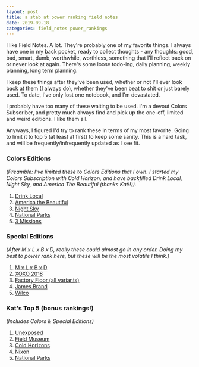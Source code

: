 ```yaml
---
layout: post
title: a stab at power ranking field notes
date: 2019-09-18
categories: field_notes power_rankings
---
```


I like Field Notes. A lot. They're probably one of my favorite things. I always have one in my back pocket, ready to collect thoughts - any thoughts: good, bad, smart, dumb, worthwhile, worthless, something that I'll reflect back on or never look at again. There's some loose todo-ing, daily planning, weekly planning, long term planning.

I keep these things after they've been used, whether or not I'll ever look back at them (I always do), whether they've been beat to shit or just barely used. To date, I've only lost one notebook, and I'm devastated.

I probably have too many of these waiting to be used. I'm a devout Colors Subscriber, and pretty much always find and pick up the one-off, limited and weird editions. I like them all.

Anyways, I figured I'd try to rank these in terms of my most favorite. Going to limit it to top 5 (at least at first) to keep some sanity. This is a hard task, and will be frequently/infrequently updated as I see fit.

### Colors Editions

*(Preamble: I've limited these to Colors Editions that I own. I started my Colors Subscription with Cold Horizon, and have backfilled Drink Local, Night Sky, and America The Beautiful (thanks Kat!!)).*

1. [Drink Local][drink_local]
2. [America the Beautiful][america_the_beautiful]
3. [Night Sky][night_sky]
4. [National Parks][national_parks]
5. [3 Missions][three_missions]

### Special Editions

*(After M x L x B x D, really these could almost go in any order. Doing my best to power rank here, but these will be the most volatile I think.)*

1. [M x L x B x D][mxlxbxd]
2. [XOXO 2018][xoxo]
3. [Factory Floor (all variants)][factory_floor]
4. [James Brand][james_brand]
5. [Wilco][wilco]

### Kat's Top 5 (bonus rankings!)

*(Includes Colors & Special Editions)*

1. [Unexposed][unexposed]
2. [Field Museum][field_museum]
3. [Cold Horizons][cold_horizon]
4. [Nixon][nixon]
5. [National Parks][national_parks]

[drink_local]: https://fieldnotesbrand.com/products/drink-local
[america_the_beautiful]: https://fieldnotesbrand.com/products/america-the-beautiful
[night_sky]: https://fieldnotesbrand.com/products/night-sky
[national_parks]: https://fieldnotesbrand.com/products/national-parks
[three_missions]: https://fieldnotesbrand.com/products/three-missions

[mxlxbxd]: https://fieldnotesbrand.com/products/m-x-l-x-b-x-d
[xoxo]: https://fieldnotesbrand.com/products/xoxo-2018
[factory_floor]: http://www.draplin.com/2013/12/now_shipping_ddc054_ddc_x_field_notes_factory_floor_memo_book.html
[james_brand]: https://shop.thejamesbrand.com/products/field-notes
[wilco]: https://fieldnotesbrand.com/products/wilco

[unexposed]: https://fieldnotesbrand.com/products/unexposed
[field_museum]: https://store.fieldmuseum.org/product/Field_Notes_Field_Museum_Earth_Edition
[cold_horizon]: https://fieldnotesbrand.com/products/cold-horizon
[nixon]: https://www.nixon.com/us/en/field-notes-3pk/C2483.html
